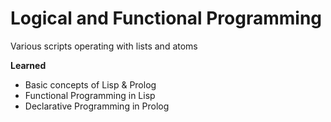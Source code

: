 # Logical and Functional Programming
Various scripts operating with lists and atoms

**Learned**
* Basic concepts of Lisp & Prolog 
* Functional Programming in Lisp
* Declarative Programming in Prolog
